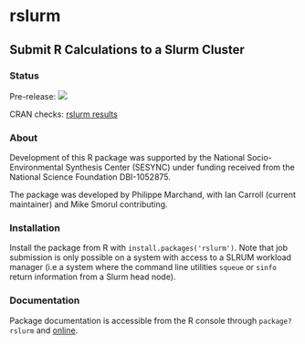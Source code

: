 # rslurm

## Submit R Calculations to a Slurm Cluster

### Status

Pre-release:
![](https://travis-ci.org/SESYNC-ci/rslurm.svg?branch=master)

CRAN checks:
[rslurm results](https://cran.r-project.org/web/checks/check_results_rslurm.html)

### About

Development of this R package was supported by the National Socio-Environmental
Synthesis Center (SESYNC) under funding received from the National Science
Foundation DBI-1052875.

The package was developed by Philippe Marchand, with Ian Carroll (current
maintainer) and Mike Smorul contributing.

### Installation

Install the package from R with `install.packages('rslurm')`. Note that job
submission is only possible on a system with access to a SLRUM workload manager
(i.e a system where the command line utilities `squeue` or `sinfo` return
information from a Slurm head node).

### Documentation

Package documentation is accessible from the R console through `package?rslurm`
and [online](https://cran.r-project.org/package=rslurm).
